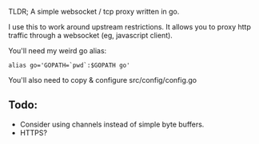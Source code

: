 TLDR; A simple websocket / tcp proxy written in go.

I use this to work around upstream restrictions.  It allows you to proxy http traffic through a websocket (eg, javascript client).

You'll need my weird go alias:

```
alias go='GOPATH=`pwd`:$GOPATH go'
```

You'll also need to copy & configure src/config/config.go


Todo:
-----

  * Consider using channels instead of simple byte buffers.
  * HTTPS?
